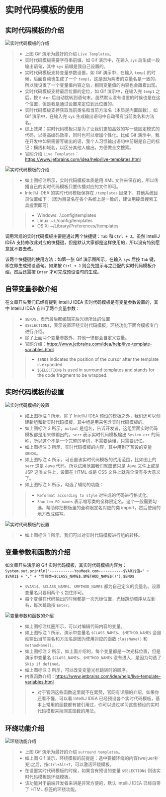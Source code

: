 # 实时代码模板的使用

## 实时代码模板的介绍

![实时代码模板的介绍](images/xvii-a-live-templates-introduce-1.gif)

> * 上图 Gif 演示为最好的介绍 `Live Templates`。
> * 实时代码模板需要字符串前缀，如 Gif 演示中，在输入 `sys` 后生成一段输出语句，其中 `sys` 前缀是我自己设置的。
> * 实时代码模板支持变量参数设置，如 Gif 演示中，在输入 `temp1` 的时候，后面自动也生成了一个 `temp1`，这是因为两者的变量名是一致的，所以我设置了一个变量值内容之后，相同变量值的内容也会跟着出现。
> * 实时代码模板支持最后位置的定位，如 Gif 演示中，在输入完 `temp1` 之后，按 `Enter` 后自动跳转到语句末。虽然默认没有设置的时候也是在这个位置，但是我是通过设置来定位到此位置的。
> * 实时代码模板支持获取当前类名和当前方法名（本质是内置函数），如 Gif 演示中，在输入完 `sys` 生成输出语句中自动带有当前类名和方法名。
> * 综上效果：实时代码模板只是为了让我们更加高效的写一些固定模式的代码，以提高编码效率，同时也可以增加个性化。比如 Gif 演示中，我在开发中如果需要写输出的话，我个人习惯输出语句中前缀是自己的标记：横线和域名，以区分其他人输出，方便做全文搜索。
> * 官网介绍 `Live Templates`：<https://www.jetbrains.com/idea/help/live-templates.html>

![实时代码模板的介绍](images/xvii-a-live-templates-introduce-2.jpg)

> * 如上图标注所示，实时代码模板本质是用 XML 文件来保存的，所以传播自己的实时代码模板只要传播对应的文件即可。
> * IntelliJ IDEA 的实时代码模板保存在 `/templates` 目录下，其他系统目录位置如下：（因为目录名在各个系统上是一致的，建议用硬盘搜索工具搜索即可）
>
>> * Windows: <your home directory>\.<product name><version number>\config\templates
>> * Linux: ~/.<product name><version number>/config/templates
>> * OS X: ~/Library/Preferences/<product name><version number>/templates 

调用常规的实时代码模板主要是通过两个快捷键：`Tab` 和 `Ctrl + J`。虽然 IntelliJ IDEA 支持修改此对应的快捷键，但是默认大家都是这样使用的，所以没有特别愿意就不要去改。
 
该两个快捷键的使用方法：如第一张 Gif 演示图所示，在输入 `sys` 后按 `Tab` 键，即立即生成预设语句。如果按 `Ctrl + J` 则会先提示与之匹配的实时代码模板介绍，然后还需按 `Enter` 才可完成预设语句的生成。

## 自带变量参数介绍

在文章开头我们已经有提到 IntelliJ IDEA 实时代码模板是有变量参数设置的，其中 IntelliJ IDEA 自带了两个变量参数：

> * `$END$`，表示最后都编辑完后光标所处的位置
> * `$SELECTION$`，表示设置环绕实时代码模板，环绕功能下面会模板专门进行介绍。
> * 除了上面两个变量参数外，其他一律都会自定义变量。
> * 官网介绍：<https://www.jetbrains.com/idea/help/live-template-variables.html>
>
>> * `$END$` indicates the position of the cursor after the template is expanded.
>> * `$SELECTION$` is used in surround templates and stands for the code fragment to be wrapped.

## 实时代码模板的设置

![实时代码模板的设置](images/xvii-b-live-templates-settings-1.jpg)

> * 如上图标注 1 所示，除了 IntelliJ IDEA 预设的模板之外，我们还可以创建新组和新实时代码模板，其中组是用来包含实时代码模板的。
> * 如上图标注 2 所示，`output` 是组名，告诉开发者，这组里面实时代码模板都是用来做输出的。`serr` 表示实时代码模板输出 `System.err` 的简称，所以这个不是一个完整的单词，不需要读懂，只需要记忆。
> * 如上图标注 3 所示，实时代码模板的内容，其中用到了预设的变量 `$END$`。 
> * 如上图标注 4 所示，可设置该实时代码模板的试用范围，比如图上的 `serr` 这是 Java 代码，所以试用范围我们就应该只是 Java 文件上或是 JSP 这类文件上，设置在 HTML 或是 CSS 文件上就完全没有多大意义了。
> * 如上图标注 5 所示，勾选了辅助的功能：
>
>> * `Reformat according to style` 对生成的代码进行格式化。
>> * `Shorten FQ names` 表示缩写类的全称限定名。这个一般需要勾选，帮助你把模板里的全称限定名对应的类 import，然后使用的地方改成缩写。

![实时代码模板的设置](images/xvii-b-live-templates-settings-2.jpg)

> * 如上图标注 1 所示，我们可以对实时代码模板进行组的转移。

## 变量参数和函数的介绍

如文章开头演示的 Gif 实时代码模板，其实时代码模板内容为：`System.out.println("-----------YouMeek.com-----------$VAR1$值=" + $VAR1$ + "," + "当前类=$CLASS_NAME$.$METHOD_NAME$()");$END$`

> * `$VAR1$`、`$CLASS_NAME$`、`$METHOD_NAME$` 都为自己定义的变量名。设置变量名只要用两个 `$` 包住即可。
> * 每个变量在代码输出的时候都是一次光标位置，光标跳动顺序从左到右，每次跳动按 `Enter`。

![变量参数和函数的介绍](images/xvii-c-live-templates-variables-settings-1.jpg)

> * 如上图标注红圈所示，可以对编辑代码内容的变量。
> * 如上图标注 1 所示，演示中变量名 `$CLASS_NAME$`、`$METHOD_NAME$` 会自动输出当前类名和方法名是因为使用对应的函数 `className()` 和 `methodName()`。
> * 如上图标注 2 所示，如上面介绍的，每个变量都是一次光标位置，但是演示中变量名 `$CLASS_NAME$`、`$METHOD_NAME$` 没有进入，是因为勾选了 `Skip if defined`。 
> * 如上图标注 3 所示，可以改变变量光标跳转时的顺序。
> * 内置函数介绍：<https://www.jetbrains.com/idea/help/live-template-variables.html>
>
>> * 对于官网这些函数这里就不在累赘，官网有详细的介绍，如果你还看不懂，可以看 IntelliJ IDEA 已经预设各个实时代码模板，基本上常用的函数都有被引用过，你可以通过学习这些预设的实时代码模板来揣测其函数的用法。

## 环绕功能介绍

![环绕功能介绍](images/xvii-d-live-templates-surround-settings-1.gif)

> * 上图 Gif 演示为最好的介绍 `surround templates`。
> * 如上图 Gif 演示，环绕模板的前提是：选中要被环绕的内容(weijuer补充)之后，按`Ctrl+Alt+T`，可以激活环绕模板。
> * 在设置实时代码模板的时候，如果含有预设的变量 `$SELECTION$` 则该实时代码模板是环绕模板。
> * 该功能对于前端开发者来讲是非常方便的，默认 IntelliJ IDEA 已经自带了 HTML 标签的环绕功能。
